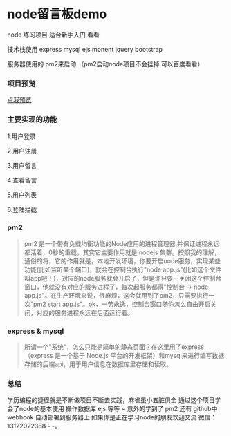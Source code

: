 # node留言板demo

node 练习项目 适合新手入门 看看

技术栈使用 express mysql ejs monent jquery bootstrap

服务器使用的 pm2来启动 （pm2启动node项目不会挂掉 可以百度看看）

### 项目预览

[点我预览](http://47.95.235.183:3000/)

### 主要实现的功能

1.用户登录

2.用户注册

3.用户留言

4.查看留言

5.用户列表

6.登陆拦截


### pm2

> pm2 是一个带有负载均衡功能的Node应用的进程管理器,并保证进程永远都活着，0秒的重载。其实它主要作用就是 nodejs 集群。按照我的理解，通俗的将，它的作用就是，本地开发环境，你要开启node服务，实现某些功能(比如监听某个端口)，就会在控制台执行"node app.js"(比如这个文件叫app吧！)，对应的node服务就会开启了，但是你只要一关闭这个控制台窗口，他就没有对应的服务进程了，每次起服务都得"控制台 -> node app.js"。在生产环境来说，很麻烦，这会就用到了pm2，只需要执行一次"pm2 start app.js"。ok，一劳永逸，控制台窗口随你怎么自由开启关闭，对应的服务进程永远在后面运行着。


### express & mysql

>所谓一个"系统"，怎么只能是简单的静态页面？在这里用了express（express 是一个基于 Node.js 平台的开发框架）和mysql来进行编写数据存储的后端api，用于用户信息在数据库里存储和读取。

### 总结

学历编程的捷径就是不断做项目不断去实践，麻雀虽小五脏俱全
通过这个项目学会了node的基本使用 操作数据库 ejs 等等 ~
意外的学到了 pm2 还有 github中webhook 自动部署到服务器上
如果你是正在学习node的朋友欢迎交流 微信：13122022388  - -。
